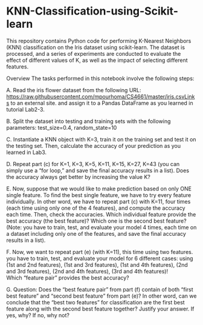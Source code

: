 # KNN-Classification-using-Scikit-learn

This repository contains Python code for performing K-Nearest Neighbors (KNN) classification on the Iris dataset using scikit-learn. The dataset is processed, and a series of experiments are conducted to evaluate the effect of different values of K, as well as the impact of selecting different features.

Overview
The tasks performed in this notebook involve the following steps:

A. Read the iris flower dataset from the following URL: https://raw.githubusercontent.com/mpourhoma/CS4661/master/iris.csvLinks to an external site. and assign it to a Pandas DataFrame as you learned in tutorial Lab2-3. 

B. Split the dataset into testing and training sets with the following parameters: test_size=0.4, random_state=10

C. Instantiate a KNN object with K=3, train it on the training set and test it on the testing set. Then, calculate the accuracy of your prediction as you learned in Lab3.

D. Repeat part (c) for K=1, K=3, K=5, K=11, K=15, K=27, K=43 (you can simply use a “for loop,” and save the final accuracy results in a list). Does the accuracy always get better by increasing the value K?

E. Now, suppose that we would like to make prediction based on only ONE single feature. To find the best single feature, we have to try every feature individually. In other word, we have to repeat part (c) with K=11, four times (each time using only one of the 4 features), and compute the accuracy each time. Then, check the accuracies. 
Which individual feature provide the best accuracy (the best feature)?  Which one is the second best feature? (Note: you have to train, test, and evaluate your model 4 times, each time on a dataset including only one of the features, and save the final accuracy results in a list).

F. Now, we want to repeat part (e) (with K=11), this time using two features. you have to train, test, and evaluate your model for 6 different cases: using (1st and 2nd features), (1st and 3rd features), (1st and 4th  features), (2nd  and 3rd  features), (2nd and 4th features), (3rd and 4th  features)!    
Which “feature pair” provides the best accuracy?

G. Question: Does the “best feature pair” from part (f) contain of both “first best feature” and “second best feature” from part (e)? In other word, can we conclude that the “best two features” for classification are the first best feature along with the second best feature together?
Justify your answer. If yes, why?  If no, why not?
